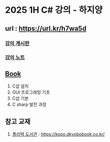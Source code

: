 # 2025 1H C# 강의 - 하지양

## url : https://url.kr/h7wa5d

### [강의 게시판](https://github.com/haji8-thehaji/lecture-2025-1H/issues)
### [강의 노트](https://haji8-thehaji.github.io/lecture-2025-1H/notes/)

## [Book](https://github.com/haji8-thehaji/lecture-2025-1H/tree/main/Book)
1. C샵 설치
1. GUI 프로그래밍 기초
1. C샵 기본
1. C sharp 발전 과정


## 참고 교재
1. [폴리텍 도서관](https://kopo.dkyobobook.co.kr/) : https://kopo.dkyobobook.co.kr/
